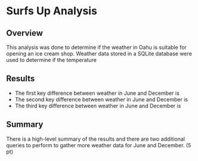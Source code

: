 # Surfs Up Analysis

## Overview
This analysis was done to determine if the weather in Oahu is suitable for opening an ice cream shop. Weather data stored in a SQLite database were used to determine if the temperature 

## Results
* The first key difference between weather in June and December is
* The second key difference between weather in June and December is
* The third key difference between weather in June and December is 



## Summary

There is a high-level summary of the results and there are two additional queries to perform to gather more weather data for June and December. (5 pt)
